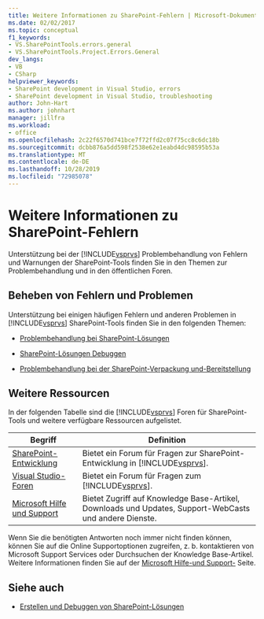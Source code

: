 ```yaml
---
title: Weitere Informationen zu SharePoint-Fehlern | Microsoft-Dokumentation
ms.date: 02/02/2017
ms.topic: conceptual
f1_keywords:
- VS.SharePointTools.errors.general
- VS.SharePointTools.Project.Errors.General
dev_langs:
- VB
- CSharp
helpviewer_keywords:
- SharePoint development in Visual Studio, errors
- SharePoint development in Visual Studio, troubleshooting
author: John-Hart
ms.author: johnhart
manager: jillfra
ms.workload:
- office
ms.openlocfilehash: 2c22f6570d741bce7f72ffd2c07f75cc8c6dc18b
ms.sourcegitcommit: dcbb876a5dd598f2538e62e1eabd4dc98595b53a
ms.translationtype: MT
ms.contentlocale: de-DE
ms.lasthandoff: 10/28/2019
ms.locfileid: "72985078"
---
```

# <a name="additional-information-for-sharepoint-errors"></a>Weitere Informationen zu SharePoint-Fehlern
  Unterstützung bei der [!INCLUDE[vsprvs](../sharepoint/includes/vsprvs-md.md)] Problembehandlung von Fehlern und Warnungen der SharePoint-Tools finden Sie in den Themen zur Problembehandlung und in den öffentlichen Foren.

## <a name="troubleshoot-errors-and-issues"></a>Beheben von Fehlern und Problemen
 Unterstützung bei einigen häufigen Fehlern und anderen Problemen in [!INCLUDE[vsprvs](../sharepoint/includes/vsprvs-md.md)] SharePoint-Tools finden Sie in den folgenden Themen:

- [Problembehandlung bei SharePoint-Lösungen](../sharepoint/troubleshooting-sharepoint-solutions.md)

- [SharePoint-Lösungen Debuggen](../sharepoint/debugging-sharepoint-solutions.md)

- [Problembehandlung bei der SharePoint-Verpackung und-Bereitstellung](../sharepoint/troubleshooting-sharepoint-packaging-and-deployment.md)

## <a name="other-resources"></a>Weitere Ressourcen
 In der folgenden Tabelle sind die [!INCLUDE[vsprvs](../sharepoint/includes/vsprvs-md.md)] Foren für SharePoint-Tools und weitere verfügbare Ressourcen aufgelistet.

|Begriff|Definition|
|----------|----------------|
|[SharePoint-Entwicklung](https://social.msdn.microsoft.com/Forums/office/home?forum=sharepointdevelopmentprevious)|Bietet ein Forum für Fragen zur SharePoint-Entwicklung in [!INCLUDE[vsprvs](../sharepoint/includes/vsprvs-md.md)].|
|[Visual Studio-Foren](https://social.msdn.microsoft.com/Forums/vstudio/home?category=visualstudio)|Bietet ein Forum für Fragen zum [!INCLUDE[vsprvs](../sharepoint/includes/vsprvs-md.md)].|
|[Microsoft Hilfe und Support](https://support.microsoft.com/)|Bietet Zugriff auf Knowledge Base-Artikel, Downloads und Updates, Support-WebCasts und andere Dienste.|

 Wenn Sie die benötigten Antworten noch immer nicht finden können, können Sie auf die Online Supportoptionen zugreifen, z. b. kontaktieren von Microsoft Support Services oder Durchsuchen der Knowledge Base-Artikel. Weitere Informationen finden Sie auf der [Microsoft Hilfe-und Support-](https://support.microsoft.com/) Seite.

## <a name="see-also"></a>Siehe auch
- [Erstellen und Debuggen von SharePoint-Lösungen](../sharepoint/building-and-debugging-sharepoint-solutions.md)

